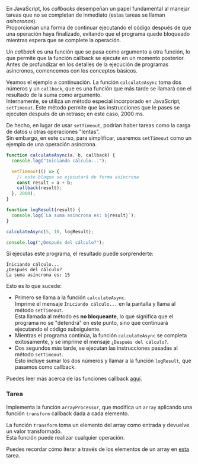 En JavaScript, los _callbacks_ desempeñan un papel fundamental al manejar tareas que no se completan de inmediato (estas tareas se llaman _asíncronas_).  
Proporcionan una forma de continuar ejecutando el código después de que una operación haya finalizado, evitando que el programa quede bloqueado mientras espera que se complete la operación.

Un _callback_ es una función que se pasa como argumento a otra función, lo que permite que la función callback se ejecute en un momento posterior.  
Antes de profundizar en los detalles de la ejecución de programas asíncronos, comencemos con los conceptos básicos.

Veamos el ejemplo a continuación. La función `calculateAsync` toma dos números y un `callback`, que es una función que más tarde se llamará con el resultado de la suma como argumento.  
Internamente, se utiliza un método especial incorporado en JavaScript, `setTimeout`. Este método permite que las instrucciones que le pases se ejecuten después de un retraso; en este caso, 2000 ms.

De hecho, en lugar de usar `setTimeout`, podrían haber tareas como la carga de datos u otras operaciones "lentas".  
Sin embargo, en este curso, para simplificar, usaremos `setTimeout` como un ejemplo de una operación asíncrona.

```js
function calculateAsync(a, b, callback) {
  console.log("Iniciando cálculo...");

  setTimeout(() => {
    // este bloque se ejecutará de forma asíncrona
    const result = a + b;
    callback(result);
  }, 2000);
}

function logResult(result) {
  console.log(`La suma asíncrona es: ${result}`);
}

calculateAsync(5, 10, logResult);

console.log("¿Después del cálculo?");
```

Si ejecutas este programa, el resultado puede sorprenderte:
```text
Iniciando cálculo...
¿Después del cálculo?
La suma asíncrona es: 15
```

Esto es lo que sucede:
- Primero se llama a la función `calculateAsync`.  
  Imprime el mensaje `Iniciando cálculo...` en la pantalla y llama al método `setTimeout`.  
  Esta llamada al método es **no bloqueante**, lo que significa que el programa no se "detendrá" en este punto, sino que continuará ejecutando el código subsiguiente.
- Mientras el programa continúa, la función `calculateAsync` se completa exitosamente, y se imprime el mensaje `¿Después del cálculo?`.
- Dos segundos más tarde, se ejecutan las instrucciones pasadas al método `setTimeout`.  
  Esto incluye sumar los dos números y llamar a la función `logResult`, que pasamos como callback.

Puedes leer más acerca de las funciones callback [aquí](https://developer.mozilla.org/es/docs/Glossary/Callback_function).

### Tarea  
Implementa la función `arrayProcessor`, que modifica un `array` aplicando una función `transform` callback dada a cada elemento.

La función `transform` toma un elemento del array como entrada y devuelve un valor transformado.  
Esta función puede realizar cualquier operación.

<div class="hint" title="Iteración sobre los elementos del array">

  Puedes recordar cómo iterar a través de los elementos de un array en [esta](course://Loops/For) tarea.
</div>